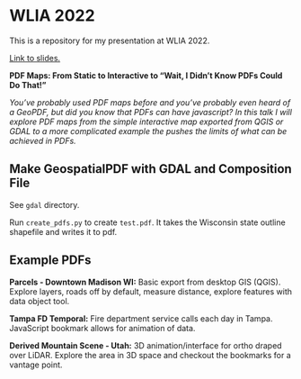 # WLIA 2022

This is a repository for my presentation at WLIA 2022.

[Link to slides.](https://docs.google.com/presentation/d/1Zlo_Gr2Gj5FMem08MFTJqQNMpyEP0Y-4SAreQTla9tg/edit?usp=sharing)

**PDF Maps: From Static to Interactive to “Wait, I Didn’t Know PDFs Could Do That!”**

*You’ve probably used PDF maps before and you’ve probably even heard of a GeoPDF, but did you know that PDFs can have javascript? In this talk I will explore PDF maps from the simple interactive map exported from QGIS or GDAL to a more complicated example the pushes the limits of what can be achieved in PDFs.*

## Make GeospatialPDF with GDAL and Composition File

See `gdal` directory.

Run `create_pdfs.py` to create `test.pdf`. It takes the Wisconsin state outline shapefile and writes it to pdf.

## Example PDFs

**Parcels - Downtown Madison WI:** Basic export from desktop GIS (QGIS). Explore layers, roads off by default, measure distance, explore features with data object tool.

**Tampa FD Temporal:** Fire department service calls each day in Tampa. JavaScript bookmark allows for animation of data.

**Derived Mountain Scene - Utah:** 3D animation/interface for ortho draped over LiDAR. Explore the area in 3D space and checkout the bookmarks for a vantage point.